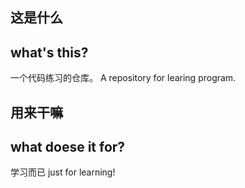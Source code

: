 ## 这是什么
## what's this?
一个代码练习的仓库。
A repository for learing program.

## 用来干嘛
## what doese it for?

学习而已
just for learning!
